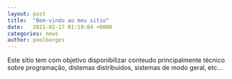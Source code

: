 ```yaml
---
layout: post
title:  "Bem-vindo ao meu sitio"
date:   2021-02-17 01:19:04 +0000
categories: news
author: poolborges
---
```


Este sitio tem com objetivo disponibilizar conteudo principalmente técnico sobre programação, distemas distribuidos, sistemas de modo geral, etc...
